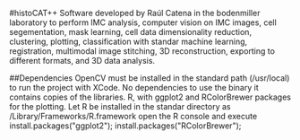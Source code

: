 #histoCAT++
Software developed by Raúl Catena in the bodenmiller laboratory to perform IMC analysis, computer vision on IMC images, cell segementation, mask learning, cell data dimensionality reduction, clustering, plotting, classification with standar machine learning, registration, multimodal image stitching, 3D reconstruction, exporting to different formats, and 3D data analysis.

##Dependencies
OpenCV must be installed in the standard path (/usr/local) to run the project with XCode. No dependencies to use the binary it contains copies of the libraries.
R, with ggplot2 and RColorBrewer packages for the plotting. Let R be installed in the standar directory as /Library/Frameworks/R.framework open the R console and execute install.packages("ggplot2"); install.packages("RColorBrewer");
